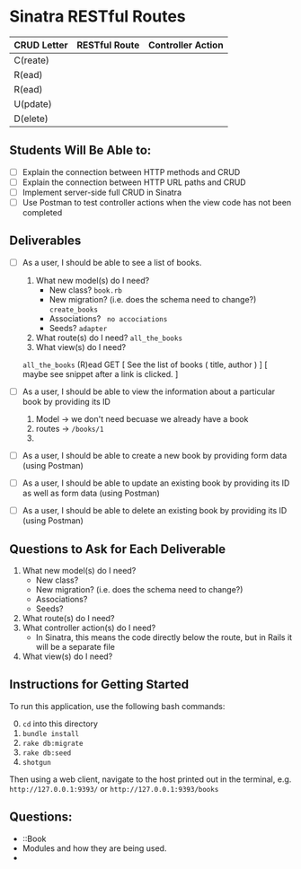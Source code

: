 # Sinatra RESTful Routes

| CRUD Letter | RESTful Route          | Controller Action |
|-------------|------------------------|-------------------|
| C(reate)    |       |             |
| R(ead)      |       |             |
| R(ead)      |       |             |
| U(pdate)    |       |             |
| D(elete)    |       |             |

## Students Will Be Able to:
 
 - [ ] Explain the connection between HTTP methods and CRUD
 - [ ] Explain the connection between HTTP URL paths and CRUD
 - [ ] Implement server-side full CRUD in Sinatra
 - [ ] Use Postman to test controller actions when the view code has not been completed

## Deliverables

 - [ ] As a user, I should be able to see a list of books.
    1. What new model(s) do I need?
        - New class?
            `book.rb`
        - New migration? (i.e. does the schema need to change?)
            `create_books`
        - Associations?
            ` no accociations`
        - Seeds?
            `adapter`
    2. What route(s) do I need?
        `all_the_books`
    4. What view(s) do I need?

    `all_the_books`
    (R)ead
    GET
    [ See the list of books ( title, author ) ]
    [ maybe see snippet after a link is clicked. ]
 - [ ] As a user, I should be able to view the information about a particular book by providing its ID
    1. Model -> we don't need becuase we already have a book
    2. routes -> `/books/1`
    3. 
 - [ ] As a user, I should be able to create a new book by providing form data (using Postman)
 - [ ] As a user, I should be able to update an existing book by providing its ID as well as form data (using Postman)
 - [ ] As a user, I should be able to delete an existing book by providing its ID (using Postman)

## Questions to Ask for Each Deliverable

1. What new model(s) do I need?
    - New class?
    - New migration? (i.e. does the schema need to change?)
    - Associations?
    - Seeds?
2. What route(s) do I need?
3. What controller action(s) do I need?
    - In Sinatra, this means the code directly below the route, but in Rails it will be a separate file
4. What view(s) do I need?

## Instructions for Getting Started

To run this application, use the following bash commands:

0. `cd` into this directory
1. `bundle install`
2. `rake db:migrate`
3. `rake db:seed`
4. `shotgun`

Then using a web client, navigate to the host printed out in the terminal, e.g. `http://127.0.0.1:9393/` or `http://127.0.0.1:9393/books`

## Questions:
- ::Book
- Modules and how they are being used.
- 
